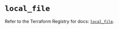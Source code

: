 # `local_file`

Refer to the Terraform Registry for docs: [`local_file`](https://registry.terraform.io/providers/hashicorp/local/2.5.2/docs/resources/file).
